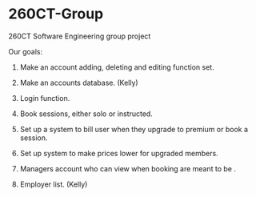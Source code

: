 # 260CT-Group
260CT Software Engineering group project

Our goals: 

1. Make an account adding, deleting and editing function set. 

2. Make an accounts database. (Kelly)

3. Login function. 

4. Book sessions, either solo or instructed. 

5. Set up a system to bill user when they upgrade to premium or book a session. 

6. Set up system to make prices lower for upgraded members.

7. Managers account who can view when booking are meant to be .

8. Employer list. (Kelly)
